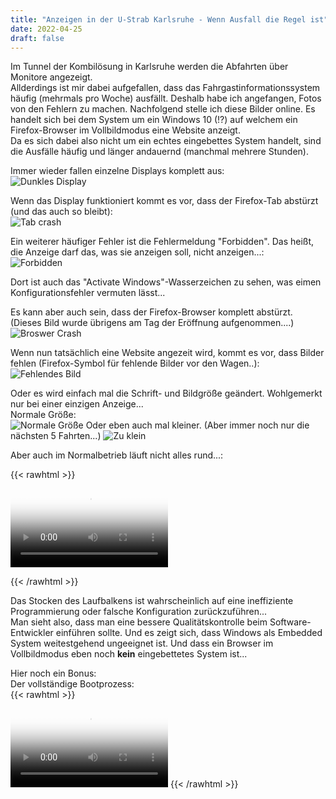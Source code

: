 ```yaml
---
title: "Anzeigen in der U-Strab Karlsruhe - Wenn Ausfall die Regel ist"
date: 2022-04-25
draft: false
---
```


Im Tunnel der Kombilösung in Karlsruhe werden die Abfahrten über Monitore angezeigt.  
Allderdings ist mir dabei aufgefallen, dass das Fahrgastinformationssystem häufig (mehrmals pro Woche) ausfällt.
Deshalb habe ich angefangen, Fotos von den Fehlern zu machen.
Nachfolgend stelle ich diese Bilder online.
Es handelt sich bei dem System um ein Windows 10 (!?) auf welchem ein Firefox-Browser im Vollbildmodus eine Website anzeigt.  
Da es sich dabei also nicht um ein echtes eingebettes System handelt, sind die Ausfälle häufig und länger andauernd (manchmal mehrere Stunden).

Immer wieder fallen einzelne Displays komplett aus:  
![Dunkles Display](/anzeigen/Kaputt.jpg)

Wenn das Display funktioniert kommt es vor, dass der Firefox-Tab abstürzt (und das auch so bleibt):  
![Tab crash](/anzeigen/Tab_Crashed.jpg)

Ein weiterer häufiger Fehler ist die Fehlermeldung "Forbidden". Das heißt, die Anzeige darf das, was sie anzeigen soll, nicht anzeigen...:  
![Forbidden](/anzeigen/Activate_Windows.jpg)

Dort ist auch das "Activate Windows"-Wasserzeichen zu sehen, was eimen Konfigurationsfehler vermuten lässt...

Es kann aber auch sein, dass der Firefox-Browser komplett abstürzt. (Dieses Bild wurde übrigens am Tag der Eröffnung aufgenommen....)  
![Broswer Crash](/anzeigen/Minidump.jpg)

Wenn nun tatsächlich eine Website angezeit wird, kommt es vor, dass Bilder fehlen (Firefox-Symbol für fehlende Bilder vor den Wagen..):  
![Fehlendes Bild](/anzeigen/Fehlendes_Bild.jpg)

Oder es wird einfach mal die Schrift- und Bildgröße geändert. Wohlgemerkt nur bei einer einzigen Anzeige...  
Normale Größe:  
![Normale Größe](/anzeigen/normal.jpg)
Oder eben auch mal kleiner. (Aber immer noch nur die nächsten 5 Fahrten...)
![Zu klein](/anzeigen/kleine_schrift.jpg)


Aber auch im Normalbetrieb läuft nicht alles rund...:

{{< rawhtml >}}

  <video controls="true" style="width:50%;" allowfullscreen="false" poster="/anzeigen/stottern.jpg">
    <source src="/anzeigen/stottern.mp4" type="video/mp4">
  </video>

{{< /rawhtml >}}

Das Stocken des Laufbalkens ist wahrscheinlich auf eine ineffiziente Programmierung oder falsche Konfiguration zurückzuführen...  
Man sieht also, dass man eine bessere Qualitätskontrolle beim Software-Entwickler einführen sollte. Und es zeigt sich, dass Windows als Embedded System weitestgehend ungeeignet ist. Und dass ein Browser im Vollbildmodus eben noch **kein** eingebettetes System ist...

Hier noch ein Bonus:  
Der vollständige Bootprozess:  
{{< rawhtml >}}

<video controls="true" style="width:50%;" allowfullscreen="false" poster="/anzeigen/boot.png">

<source src="/anzeigen/boot.mp4" type="video/mp4">
</video>
{{< /rawhtml >}}
